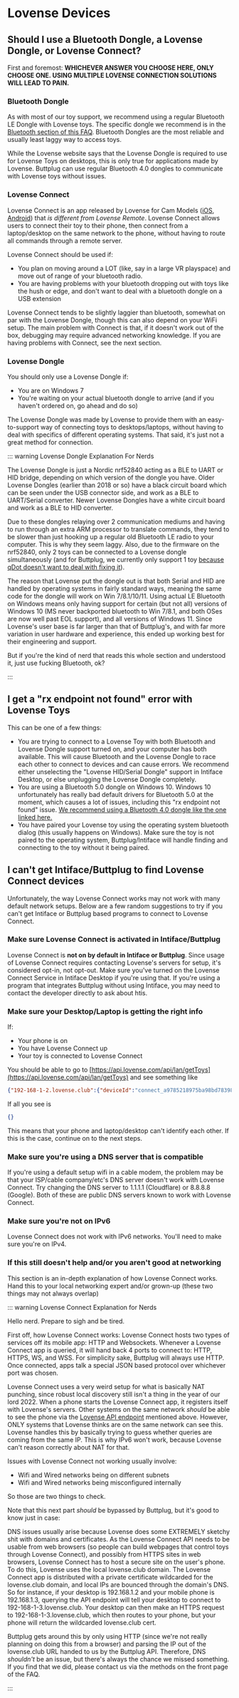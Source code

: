 # Lovense Devices

## Should I use a Bluetooth Dongle, a Lovense Dongle, or Lovense Connect?

First and foremost: **WHICHEVER ANSWER YOU CHOOSE HERE, ONLY CHOOSE ONE. USING MULTIPLE LOVENSE CONNECTION SOLUTIONS WILL LEAD TO PAIN.**

### Bluetooth Dongle

As with most of our toy support, we recommend using a regular Bluetooth LE Dongle with Lovense toys. The specific dongle we recommend is in the [Bluetooth section of this FAQ](hardware/bluetooth.md). Bluetooth Dongles are the most reliable and usually least laggy way to access toys.

While the Lovense website says that the Lovense Dongle is required to use for Lovense Toys on desktops, this is only true for applications made by Lovense. Buttplug can use regular Bluetooth 4.0 dongles to communicate with Lovense toys without issues.

### Lovense Connect

Lovense Connect is an app released by Lovense for Cam Models ([iOS](https://apps.apple.com/us/app/lovense-connect/id1273067916), [Android](https://play.google.com/store/apps/details?id=com.lovense.connect&hl=en_US&gl=US)) that _is different from Lovense Remote_. Lovense Connect allows users to connect their toy to their phone, then connect from a laptop/desktop on the same network to the phone, without having to route all commands through a remote server.

Lovense Connect should be used if:

- You plan on moving around a LOT (like, say in a large VR playspace) and move out of range of your
  bluetooth radio.
- You are having problems with your bluetooth dropping out with toys like the hush or edge, and
  don't want to deal with a bluetooth dongle on a USB extension

Lovense Connect tends to be slightly laggier than bluetooth, somewhat on par with the Lovense Dongle, though this can also depend on your WiFi setup. The main problem with Connect is that, if it doesn't work out of the box, debugging may require advanced networking knowledge. If you are having problems with Connect, see the next section.

### Lovense Dongle

You should only use a Lovense Dongle if:

- You are on Windows 7
- You're waiting on your actual bluetooth dongle to arrive (and if you haven't ordered on, go ahead
  and do so)

The Lovense Dongle was made by Lovense to provide them with an easy-to-support way of connecting toys to desktops/laptops, without having to deal with specifics of different operating systems. That said, it's just not a great method for connection.

::: warning Lovense Dongle Explanation For Nerds

The Lovense Dongle is just a Nordic nrf52840 acting as a BLE to UART or HID bridge, depending on which version of the dongle you have. Older Lovense Dongles (earlier than 2018 or so) have a black circuit board which can be seen under the USB connector side, and work as a BLE to UART/Serial converter. Newer Lovense Dongles have a white circuit board and work as a BLE to HID converter.

Due to these dongles relaying over 2 communication mediums and having to run through an extra ARM processor to translate commands, they tend to be slower than just hooking up a regular old Bluetooth LE radio to your computer. This is why they seem laggy. Also, due to the firmware on the nrf52840, only 2 toys can be connected to a Lovense dongle simultaneously (and for Buttplug, we currently only support 1 toy [because qDot doesn't want to deal with fixing it](https://github.com/buttplugio/buttplug/issues/309)).

The reason that Lovense put the dongle out is that both Serial and HID are handled by operating systems in fairly standard ways, meaning the same code for the dongle will work on Win 7/8.1/10/11. Using actual LE Bluetooth on Windows means only having support for certain (but not all) versions of Windows 10 (MS never backported bluetooth to Win 7/8.1, and both OSes are now well past EOL support), and all versions of Windows 11. Since Lovense's user base is far larger than that of Buttplug's, and with far more variation in user hardware and experience, this ended up working best for their engineering and support.

But if you're the kind of nerd that reads this whole section and understood it, just use fucking Bluetooth, ok?

:::

## I get a "rx endpoint not found" error with Lovense Toys

This can be one of a few things:

- You are trying to connect to a Lovense Toy with both Bluetooth and Lovense Dongle support turned on, and your computer has both available. This will cause Bluetooth and the Lovense Dongle to race each other to connect to devices and can cause errors. We recommend either unselecting the "Lovense HID/Serial Dongle" support in Intiface Desktop, or else unplugging the Lovense Dongle completely.
- You are using a Bluetooth 5.0 dongle on Windows 10. Windows 10 unfortunately has really bad default drivers for Bluetooth 5.0 at the moment, which causes a lot of issues, including this "rx endpoint not found" issue. [We recommend using a Bluetooth 4.0 dongle like the one linked here.](hardware/bluetooth.md)
- You have paired your Lovense toy using the operating system bluetooth dialog (this usually happens on Windows). Make sure the toy is not paired to the operating system, Buttplug/Intiface will handle finding and connecting to the toy without it being paired.

## I can't get Intiface/Buttplug to find Lovense Connect devices

Unfortunately, the way Lovense Connect works may not work with many default network setups. Below are a few random suggestions to try if you can't get Intiface or Buttplug based programs to connect to Lovense Connect.

### Make sure Lovense Connect is activated in Intiface/Buttplug

Lovense Connect is **not on by default in Intiface or Buttplug**. Since usage of Lovense Connect requires contacting Lovense's servers for setup, it's considered opt-in, not opt-out. Make sure you've turned on the Lovense Connect Service in Intiface Desktop if you're using that. If you're using a program that integrates Buttplug without using Intiface, you may need to contact the developer directly to ask about htis.

### Make sure your Desktop/Laptop is getting the right info

If:

- Your phone is on
- You have Lovense Connect up
- Your toy is connected to Lovense Connect

You should be able to go to [https://api.lovense.com/api/lan/getToys](https://api.lovense.com/api/lan/getToys) and see something like

```json
{"192-168-1-2.lovense.club":{"deviceId":"connect_a9785218975ba98bd78398712","domain":"192-168-1-2.lovense.club","httpPort":20010,"wsPort":20010,"httpsPort":30010,"wssPort":30010,"toyJson":"{}","platform":"ios","appVersion":"2.6.3","toys":{}}}
```

If all you see is

```json
{}
```

This means that your phone and laptop/desktop can't identify each other. If this is the case, continue on to the next steps.

### Make sure you're using a DNS server that is compatible

If you're using a default setup wifi in a cable modem, the problem may be that your ISP/cable company/etc's DNS server doesn't work with Lovense Connect. Try changing the DNS server to 1.1.1.1 (Cloudflare) or 8.8.8.8 (Google). Both of these are public DNS servers known to work with Lovense Connect.

### Make sure you're not on IPv6

Lovense Connect does not work with IPv6 networks. You'll need to make sure you're on IPv4.

### If this still doesn't help and/or you aren't good at networking

This section is an in-depth explanation of how Lovense Connect works. Hand this to your local networking expert and/or grown-up (these two things may not always overlap)

::: warning Lovense Connect Explanation for Nerds

Hello nerd. Prepare to sigh and be tired.

First off, how Lovense Connect works: Lovense Connect hosts two types of services off its mobile app: HTTP and Websockets. Whenever a Lovense Connect app is queried, it will hand back 4 ports to connect to: HTTP, HTTPS, WS, and WSS. For simplicity sake, Buttplug will always use HTTP. Once connected, apps talk a special JSON based protocol over whichever port was chosen.

Lovense Connect uses a very weird setup for what is basically NAT punching, since robust local discovery still isn't a thing in the year of our lord 2022. When a phone starts the Lovense Connect app, it registers itself with Lovense's servers. Other systems on the same network _should_ be able to see the phone via the [Lovense API endpoint](https://api.lovense.com/api/lan/getToys) mentioned above. However, ONLY systems that Lovense thinks are on the same network can see this. Lovense handles this by basically trying to guess whether queries are coming from the same IP. This is why IPv6 won't work, because Lovense can't reason correctly about NAT for that.

Issues with Lovense Connect not working usually involve:

- Wifi and Wired networks being on different subnets
- Wifi and Wired networks being misconfigured internally

So those are two things to check.

Note that this next part *should* be bypassed by Buttplug, but it's good to know just in case:

DNS issues usually arise because Lovense does some EXTREMELY sketchy shit with domains and certificates. As the Lovense Connect API needs to be usable from web browsers (so people can build webpages that control toys through Lovense Connect), and possibly from HTTPS sites in web browsers, Lovense Connect has to host a secure site on the user's phone. To do this, Lovense uses the local lovense.club domain. The Lovense Connect app is distributed with a private certificate wildcarded for the lovense.club domain, and local IPs are bounced through the domain's DNS. So for instance, if your desktop is 192.168.1.2 and your mobile phone is 192.168.1.3, querying the API endpoint will tell your desktop to connect to 192-168-1-3.lovense.club. Your desktop can then make an HTTPS request to 192-168-1-3.lovense.club, which then routes to your phone, but your phone will return the wildcarded lovense.club cert.

Buttplug gets around this by only using HTTP (since we're not really planning on doing this from a browser) and parsing the IP out of the lovense.club URL handed to us by the Buttplug API. Therefore, DNS *shouldn't* be an issue, but there's always the chance we missed something. If you find that we did, please contact us via the methods on the front page of the FAQ.

:::
